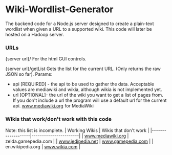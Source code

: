    # Wiki-Wordlist-Generator
The backend code for a Node.js server designed to create a plain-text wordlist when given a URL to a supported wiki. This code will later be hosted on a Hadoop server.

### URLs
{server url}/
For the html GUI controls.

{server url}/getList
Gets the list for the current URL. (Only returns the raw JSON so far).
Params:
* api [REQUIRED] - the api to be used to gather the data. Acceptable values are mediawiki and wikia, although wikia is not implemented yet.
* url [OPTIONAL]- the url of the wiki you want to get a list of pages from. If you don't include a url the program will use a default url for the current api. www.mediawiki.org for MediaWiki

### Wikis that work/don't work with this code
Note: this list is incomplete.
|  Working Wikis    | Wikis that don't work |
|-------------------|-----------------------|
| www.mediawiki.org | zelda.gamepedia.com   |
| www.jedipedia.net | www.gamepedia.com     |
| en.wikipedia.org  | www.wikia.com         |
